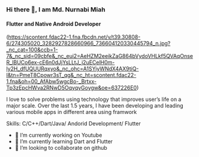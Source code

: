### Hi there 👋, I am Md. Nurnabi Miah 
#### Flutter and Native Android Developer
(https://scontent.fdac22-1.fna.fbcdn.net/v/t39.30808-6/274305020_3282927828660966_736604120330445794_n.jpg?_nc_cat=100&ccb=1-7&_nc_sid=09cbfe&_nc_eui2=AeHZM2eeikZaG864bVydoVHLkf5QVAqOnseR_lBUCo6ex-cE6n0dJjYsLLtJ_j2uECelH0m-ly2H_dfUQUURqxyo&_nc_ohc=A1SYiyWNdX4AX9tiQ-I&tn=PmeT8Cpowr3sT_qg&_nc_ht=scontent.fdac22-1.fna&oh=00_AfAbw5wgcBo-_Brtxx-Tp3zEpcHWva2RNwD5OqyqyGoygw&oe=637226E0)

I love to solve problems using technology that improves user’s life on a major scale. Over the last 1.5 years, I have been developing and leading various mobile apps in different area using framwork  

Skills: C/C++/Dart/Java/ Andorid Development/ Flutter

- 🔭 I’m currently working on Youtube 
- 🌱 I’m currently learning Dart and Flutter 
- 👯 I’m looking to collaborate on github   



